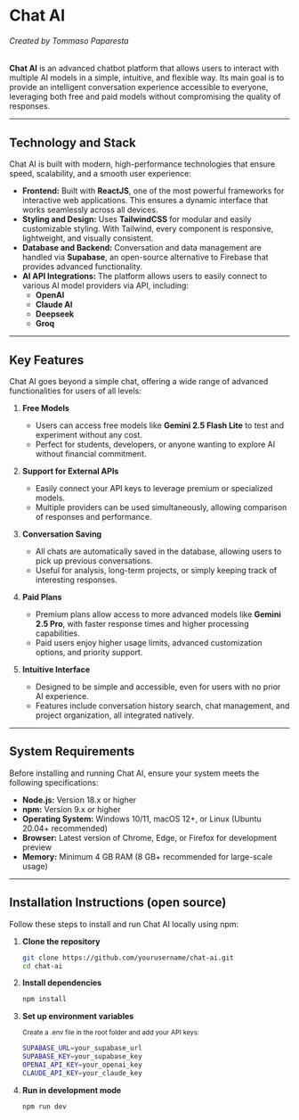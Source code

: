# Chat AI
###### Created by Tommaso Paparesta

**Chat AI** is an advanced chatbot platform that allows users to interact with multiple AI models in a simple, intuitive, and flexible way. Its main goal is to provide an intelligent conversation experience accessible to everyone, leveraging both free and paid models without compromising the quality of responses.  

---

## Technology and Stack
Chat AI is built with modern, high-performance technologies that ensure speed, scalability, and a smooth user experience:  

- **Frontend:** Built with **ReactJS**, one of the most powerful frameworks for interactive web applications. This ensures a dynamic interface that works seamlessly across all devices.  
- **Styling and Design:** Uses **TailwindCSS** for modular and easily customizable styling. With Tailwind, every component is responsive, lightweight, and visually consistent.  
- **Database and Backend:** Conversation and data management are handled via **Supabase**, an open-source alternative to Firebase that provides advanced functionality.  
- **AI API Integrations:** The platform allows users to easily connect to various AI model providers via API, including:
  - **OpenAI**  
  - **Claude AI**  
  - **Deepseek**  
  - **Groq**  

---

## Key Features

Chat AI goes beyond a simple chat, offering a wide range of advanced functionalities for users of all levels:

1. **Free Models**  
   - Users can access free models like **Gemini 2.5 Flash Lite** to test and experiment without any cost.  
   - Perfect for students, developers, or anyone wanting to explore AI without financial commitment.  

2. **Support for External APIs**  
   - Easily connect your API keys to leverage premium or specialized models.  
   - Multiple providers can be used simultaneously, allowing comparison of responses and performance.  

3. **Conversation Saving**  
   - All chats are automatically saved in the database, allowing users to pick up previous conversations.  
   - Useful for analysis, long-term projects, or simply keeping track of interesting responses.  

4. **Paid Plans**  
   - Premium plans allow access to more advanced models like **Gemini 2.5 Pro**, with faster response times and higher processing capabilities.  
   - Paid users enjoy higher usage limits, advanced customization options, and priority support.  

5. **Intuitive Interface**  
   - Designed to be simple and accessible, even for users with no prior AI experience.  
   - Features include conversation history search, chat management, and project organization, all integrated natively.  

---

## System Requirements

Before installing and running Chat AI, ensure your system meets the following specifications:

- **Node.js:** Version 18.x or higher  
- **npm:** Version 9.x or higher  
- **Operating System:** Windows 10/11, macOS 12+, or Linux (Ubuntu 20.04+ recommended)  
- **Browser:** Latest version of Chrome, Edge, or Firefox for development preview  
- **Memory:** Minimum 4 GB RAM (8 GB+ recommended for large-scale usage)  

---

##  Installation Instructions (open source)

Follow these steps to install and run Chat AI locally using npm:

1. **Clone the repository**
    ```bash
   git clone https://github.com/yourusername/chat-ai.git
   cd chat-ai
   ```  
  
2. **Install dependencies**
     ```bash
   npm install
   ```

3. **Set up environment variables**

    <small> Create a .env file in the root folder and add your API keys:</small>
    ```bash
    SUPABASE_URL=your_supabase_url
    SUPABASE_KEY=your_supabase_key
    OPENAI_API_KEY=your_openai_key
    CLAUDE_API_KEY=your_claude_key
    ```
4. **Run in development mode**
    ```bash
    npm run dev
    ```